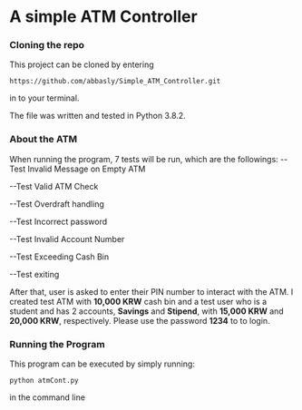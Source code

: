 
# A simple ATM Controller

 ### Cloning the repo

This project can be cloned by entering

```console
https://github.com/abbasly/Simple_ATM_Controller.git
```

in to your terminal.

The file was written and tested in Python 3.8.2.


 ### About the ATM

When running the program, 7 tests will be run, which are the followings:
--Test Invalid Message on Empty ATM

--Test Valid ATM Check

--Test Overdraft handling 

--Test Incorrect password

--Test Invalid Account Number

--Test Exceeding Cash Bin

--Test exiting 

After that, user is asked to enter their PIN number to interact with the ATM. I created test ATM with **10,000 KRW** cash bin and a test user who is a student and has 2 accounts, **Savings** and **Stipend**, with **15,000 KRW** and **20,000 KRW**, respectively. 
Please use the password **1234** to to login.
 

 ### Running the Program
 This program can be executed by simply running:
 
 ```console
 python atmCont.py
```
 
 
 in the command line
 
